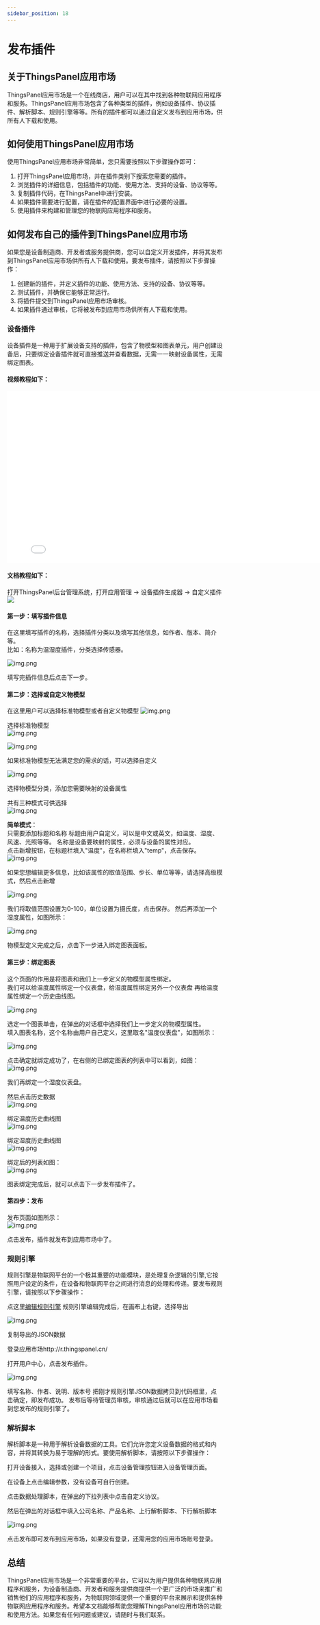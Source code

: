```yaml
---
sidebar_position: 18
---
```


# 发布插件
## 关于ThingsPanel应用市场

ThingsPanel应用市场是一个在线商店，用户可以在其中找到各种物联网应用程序和服务。ThingsPanel应用市场包含了各种类型的插件，例如设备插件、协议插件、解析脚本、规则引擎等等。所有的插件都可以通过自定义发布到应用市场，供所有人下载和使用。

## 如何使用ThingsPanel应用市场

使用ThingsPanel应用市场非常简单，您只需要按照以下步骤操作即可：

1. 打开ThingsPanel应用市场，并在插件类别下搜索您需要的插件。
2. 浏览插件的详细信息，包括插件的功能、使用方法、支持的设备、协议等等。
3. 复制插件代码，在ThingsPanel中进行安装。
4. 如果插件需要进行配置，请在插件的配置界面中进行必要的设置。
5. 使用插件来构建和管理您的物联网应用程序和服务。

## 如何发布自己的插件到ThingsPanel应用市场

如果您是设备制造商、开发者或服务提供商，您可以自定义开发插件，并将其发布到ThingsPanel应用市场供所有人下载和使用。要发布插件，请按照以下步骤操作：

1. 创建新的插件，并定义插件的功能、使用方法、支持的设备、协议等等。
2. 测试插件，并确保它能够正常运行。
3. 将插件提交到ThingsPanel应用市场审核。
4. 如果插件通过审核，它将被发布到应用市场供所有人下载和使用。

### 设备插件

设备插件是一种用于扩展设备支持的插件，包含了物模型和图表单元，用户创建设备后，只要绑定设备插件就可直接推送并查看数据，无需一一映射设备属性，无需绑定图表。

#### 视频教程如下：  
<iframe src="//player.bilibili.com/player.html?aid=316788098&bvid=BV11P41147yt&cid=1222050093&page=1" scrolling="no" border="0" width="800" height="400" frameborder="no" framespacing="0" allowfullscreen="true"> </iframe>


#### 文档教程如下：

打开ThingsPanel后台管理系统，打开应用管理 -> 设备插件生成器 -> 自定义插件
![](images/plugin_market_3_1_1.png)
#### 第一步：填写插件信息
在这里填写插件的名称，选择插件分类以及填写其他信息，如作者、版本、简介等。  
比如：名称为温湿度插件，分类选择传感器。  

![img.png](images/device_plugin_02_02_03.png)

填写完插件信息后点击下一步。

#### 第二步：选择或自定义物模型
在这里用户可以选择标准物模型或者自定义物模型
![img.png](images/device_plugin_02_02_04.png)

 选择标准物模型  
![img.png](images/device_plugin_02_02_05.png)

![img.png](images/device_plugin_02_02_06.png)

如果标准物模型无法满足您的需求的话，可以选择自定义  

![img.png](images/device_plugin_02_02_07.png)

选择物模型分类，添加您需要映射的设备属性

共有三种模式可供选择  
![img.png](images/device_plugin_02_02_08.png)

**简单模式**：  
只需要添加标题和名称
标题由用户自定义，可以是中文或英文，如温度、湿度、风速、光照等等。
名称是设备要映射的属性，必须与设备的属性对应。  
点击新增按钮，在标题栏填入"温度"，在名称栏填入"temp"，点击保存。
![img.png](images/device_plugin_02_02_09.png)

如果您想编辑更多信息，比如该属性的取值范围、步长、单位等等，请选择高级模式，然后点击新增

![img.png](images/device_plugin_02_02_10.png)

我们将取值范围设置为0-100，单位设置为摄氏度，点击保存。
然后再添加一个湿度属性，如图所示：

![img.png](images/device_plugin_02_02_11.png)

物模型定义完成之后，点击下一步进入绑定图表面板。

#### 第三步：绑定图表
这个页面的作用是将图表和我们上一步定义的物模型属性绑定。  
我们可以给温度属性绑定一个仪表盘，给湿度属性绑定另外一个仪表盘
再给温度属性绑定一个历史曲线图。

![img.png](images/device_plugin_02_02_12.png)

选定一个图表单击，在弹出的对话框中选择我们上一步定义的物模型属性。  
填入图表名称，这个名称由用户自己定义，这里取名"温度仪表盘"，如图所示：

![img.png](images/device_plugin_02_02_13.png)

点击确定就绑定成功了，在右侧的已绑定图表的列表中可以看到，如图：  
![img.png](images/device_plugin_02_02_14.png)

我们再绑定一个湿度仪表盘。

然后点击历史数据  
![img.png](images/device_plugin_02_02_15.png)

绑定温度历史曲线图  
![img.png](images/device_plugin_02_02_16.png)

绑定湿度历史曲线图  
![img.png](images/device_plugin_02_02_17.png)

绑定后的列表如图：  
![img.png](images/device_plugin_02_02_18.png)

图表绑定完成后，就可以点击下一步发布插件了。

#### 第四步：发布
发布页面如图所示：  
![img.png](images/device_plugin_02_02_19.png)

点击发布，插件就发布到应用市场中了。  


### 规则引擎
规则引擎是物联网平台的一个极其重要的功能模块，是处理复杂逻辑的引擎,它按照用户设定的条件，在设备和物联网平台之间进行消息的处理和传递。要发布规则引擎，请按照以下步骤操作：

点这里[编辑规则引擎](../rule-instance/rule_instance.md)
规则引擎编辑完成后，在画布上右键，选择导出

![img.png](images/plugin_market_3_2_1.png)

复制导出的JSON数据

登录应用市场http://r.thingspanel.cn/

打开用户中心，点击发布插件。

![img.png](images/plugin_market_3_2_2.png)

填写名称、作者、说明、版本号
把刚才规则引擎JSON数据拷贝到代码框里，点击确定，即发布成功。
发布后等待管理员审核，审核通过后就可以在应用市场看到您发布的规则引擎了。



### 解析脚本
解析脚本是一种用于解析设备数据的工具。它们允许您定义设备数据的格式和内容，并将其转换为易于理解的形式。要使用解析脚本，请按照以下步骤操作：

打开设备接入，选择或创建一个项目，点击设备管理按钮进入设备管理页面。

在设备上点击编辑参数，没有设备可自行创建。

点击数据处理脚本，在弹出的下拉列表中点击自定义协议。

然后在弹出的对话框中填入公司名称、产品名称、上行解析脚本、下行解析脚本

![img.png](images/plugin_market_3_3_1.png)

点击发布即可发布到应用市场，如果没有登录，还需用您的应用市场账号登录。

## 总结

ThingsPanel应用市场是一个非常重要的平台，它可以为用户提供各种物联网应用程序和服务，为设备制造商、开发者和服务提供商提供一个更广泛的市场来推广和销售他们的应用程序和服务，为物联网领域提供一个重要的平台来展示和提供各种物联网应用程序和服务。希望本文档能够帮助您理解ThingsPanel应用市场的功能和使用方法。如果您有任何问题或建议，请随时与我们联系。